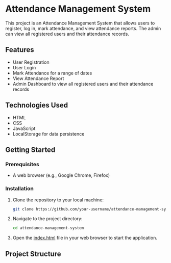 # Attendance Management System

This project is an Attendance Management System that allows users to register, log in, mark attendance, and view attendance reports. The admin can view all registered users and their attendance records.

## Features

- User Registration
- User Login
- Mark Attendance for a range of dates
- View Attendance Report
- Admin Dashboard to view all registered users and their attendance records

## Technologies Used

- HTML
- CSS
- JavaScript
- LocalStorage for data persistence

## Getting Started

### Prerequisites

- A web browser (e.g., Google Chrome, Firefox)

### Installation

1. Clone the repository to your local machine:
    ```bash
    git clone https://github.com/your-username/attendance-management-system.git
    ```

2. Navigate to the project directory:
    ```bash
    cd attendance-management-system
    ```

3. Open the [index.html](http://_vscodecontentref_/0) file in your web browser to start the application.

## Project Structure
